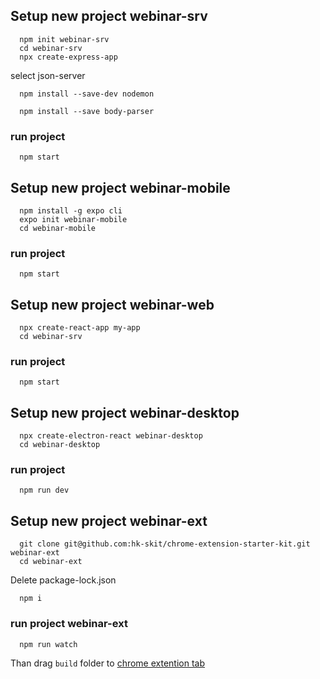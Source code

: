 ## Setup new project webinar-srv

```
  npm init webinar-srv
  cd webinar-srv
  npx create-express-app
```

select json-server

```
  npm install --save-dev nodemon
```

```
  npm install --save body-parser
```

### run project

```
  npm start
```

##  Setup new project webinar-mobile

```
  npm install -g expo cli
  expo init webinar-mobile
  cd webinar-mobile

```

### run project

```
  npm start
```

##  Setup new project webinar-web

```
  npx create-react-app my-app
  cd webinar-srv
```

### run project

```
  npm start
```


##  Setup new project webinar-desktop

```
  npx create-electron-react webinar-desktop
  cd webinar-desktop
```

### run project

```
  npm run dev
```

## Setup new project webinar-ext
```
  git clone git@github.com:hk-skit/chrome-extension-starter-kit.git webinar-ext
  cd webinar-ext
```
Delete package-lock.json
```
  npm i
```
### run project webinar-ext
```
  npm run watch
```
Than drag `build` folder to [chrome extention tab](chrome://extensions/)



